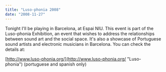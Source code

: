 ```yaml
---
title: "Luso-phonia 2008"
date: "2008-11-27"
---
```


Tonight I'll be playing in Barcelona, at Espai NIU. This event is part of the Luso-phonia Exhibition, an event that wishes to address the relationships between sound art and the social space. It's also a showcase of Portuguese sound artists and electronic musicians in Barcelona. You can check the details at:

[http://www.luso-phonia.org/](http://www.luso-phonia.org/ "Luso-phonia") (portuguese and spanish only)
